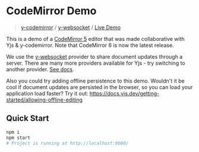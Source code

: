 # CodeMirror Demo
> [y-codemirror](https://docs.yjs.dev/ecosystem/editor-bindings/codemirror) / [y-websocket](https://docs.yjs.dev/ecosystem/connection-provider/y-websocket) / [Live Demo](https://demos.yjs.dev/codemirror/codemirror.html)

This is a demo of a [CodeMirror 5](https://codemirror.net/5) editor that was made collaborative with Yjs & y-codemirror. Note that CodeMirror 6 is now the latest release. 

We use the [y-websocket](https://docs.yjs.dev/ecosystem/connection-provider) provider to share document updates through a server. There are many more providers available for Yjs - try switching to another provider. [See docs](https://docs.yjs.dev/ecosystem/connection-provider).

Also you could try adding offline persistence to this demo. Wouldn't it be cool if document updates are persisted in the browser, so you can load your application load faster? Try it out: https://docs.yjs.dev/getting-started/allowing-offline-editing

## Quick Start

```sh
npm i
npm start
# Project is running at http://localhost:8080/
```
